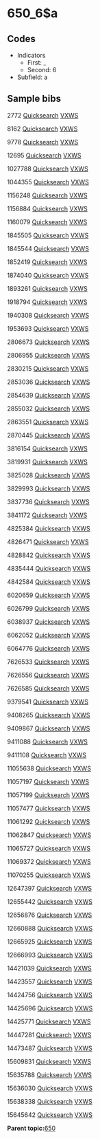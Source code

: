 # 650\_6$a

## Codes

-   Indicators
    -   First: \_
    -   Second: 6
-   Subfield: a

## Sample bibs

2772 [Quicksearch](https://search.library.yale.edu/catalog/2772) [VXWS](http://prodorbis.library.yale.edu:7014/vxws/GetHoldingsService?bibId=2772)

8162 [Quicksearch](https://search.library.yale.edu/catalog/8162) [VXWS](http://prodorbis.library.yale.edu:7014/vxws/GetHoldingsService?bibId=8162)

9778 [Quicksearch](https://search.library.yale.edu/catalog/9778) [VXWS](http://prodorbis.library.yale.edu:7014/vxws/GetHoldingsService?bibId=9778)

12695 [Quicksearch](https://search.library.yale.edu/catalog/12695) [VXWS](http://prodorbis.library.yale.edu:7014/vxws/GetHoldingsService?bibId=12695)

1027788 [Quicksearch](https://search.library.yale.edu/catalog/1027788) [VXWS](http://prodorbis.library.yale.edu:7014/vxws/GetHoldingsService?bibId=1027788)

1044355 [Quicksearch](https://search.library.yale.edu/catalog/1044355) [VXWS](http://prodorbis.library.yale.edu:7014/vxws/GetHoldingsService?bibId=1044355)

1156248 [Quicksearch](https://search.library.yale.edu/catalog/1156248) [VXWS](http://prodorbis.library.yale.edu:7014/vxws/GetHoldingsService?bibId=1156248)

1156884 [Quicksearch](https://search.library.yale.edu/catalog/1156884) [VXWS](http://prodorbis.library.yale.edu:7014/vxws/GetHoldingsService?bibId=1156884)

1160079 [Quicksearch](https://search.library.yale.edu/catalog/1160079) [VXWS](http://prodorbis.library.yale.edu:7014/vxws/GetHoldingsService?bibId=1160079)

1845505 [Quicksearch](https://search.library.yale.edu/catalog/1845505) [VXWS](http://prodorbis.library.yale.edu:7014/vxws/GetHoldingsService?bibId=1845505)

1845544 [Quicksearch](https://search.library.yale.edu/catalog/1845544) [VXWS](http://prodorbis.library.yale.edu:7014/vxws/GetHoldingsService?bibId=1845544)

1852419 [Quicksearch](https://search.library.yale.edu/catalog/1852419) [VXWS](http://prodorbis.library.yale.edu:7014/vxws/GetHoldingsService?bibId=1852419)

1874040 [Quicksearch](https://search.library.yale.edu/catalog/1874040) [VXWS](http://prodorbis.library.yale.edu:7014/vxws/GetHoldingsService?bibId=1874040)

1893261 [Quicksearch](https://search.library.yale.edu/catalog/1893261) [VXWS](http://prodorbis.library.yale.edu:7014/vxws/GetHoldingsService?bibId=1893261)

1918794 [Quicksearch](https://search.library.yale.edu/catalog/1918794) [VXWS](http://prodorbis.library.yale.edu:7014/vxws/GetHoldingsService?bibId=1918794)

1940308 [Quicksearch](https://search.library.yale.edu/catalog/1940308) [VXWS](http://prodorbis.library.yale.edu:7014/vxws/GetHoldingsService?bibId=1940308)

1953693 [Quicksearch](https://search.library.yale.edu/catalog/1953693) [VXWS](http://prodorbis.library.yale.edu:7014/vxws/GetHoldingsService?bibId=1953693)

2806673 [Quicksearch](https://search.library.yale.edu/catalog/2806673) [VXWS](http://prodorbis.library.yale.edu:7014/vxws/GetHoldingsService?bibId=2806673)

2806955 [Quicksearch](https://search.library.yale.edu/catalog/2806955) [VXWS](http://prodorbis.library.yale.edu:7014/vxws/GetHoldingsService?bibId=2806955)

2830215 [Quicksearch](https://search.library.yale.edu/catalog/2830215) [VXWS](http://prodorbis.library.yale.edu:7014/vxws/GetHoldingsService?bibId=2830215)

2853036 [Quicksearch](https://search.library.yale.edu/catalog/2853036) [VXWS](http://prodorbis.library.yale.edu:7014/vxws/GetHoldingsService?bibId=2853036)

2854639 [Quicksearch](https://search.library.yale.edu/catalog/2854639) [VXWS](http://prodorbis.library.yale.edu:7014/vxws/GetHoldingsService?bibId=2854639)

2855032 [Quicksearch](https://search.library.yale.edu/catalog/2855032) [VXWS](http://prodorbis.library.yale.edu:7014/vxws/GetHoldingsService?bibId=2855032)

2863551 [Quicksearch](https://search.library.yale.edu/catalog/2863551) [VXWS](http://prodorbis.library.yale.edu:7014/vxws/GetHoldingsService?bibId=2863551)

2870445 [Quicksearch](https://search.library.yale.edu/catalog/2870445) [VXWS](http://prodorbis.library.yale.edu:7014/vxws/GetHoldingsService?bibId=2870445)

3816154 [Quicksearch](https://search.library.yale.edu/catalog/3816154) [VXWS](http://prodorbis.library.yale.edu:7014/vxws/GetHoldingsService?bibId=3816154)

3819931 [Quicksearch](https://search.library.yale.edu/catalog/3819931) [VXWS](http://prodorbis.library.yale.edu:7014/vxws/GetHoldingsService?bibId=3819931)

3825028 [Quicksearch](https://search.library.yale.edu/catalog/3825028) [VXWS](http://prodorbis.library.yale.edu:7014/vxws/GetHoldingsService?bibId=3825028)

3829993 [Quicksearch](https://search.library.yale.edu/catalog/3829993) [VXWS](http://prodorbis.library.yale.edu:7014/vxws/GetHoldingsService?bibId=3829993)

3837736 [Quicksearch](https://search.library.yale.edu/catalog/3837736) [VXWS](http://prodorbis.library.yale.edu:7014/vxws/GetHoldingsService?bibId=3837736)

3841172 [Quicksearch](https://search.library.yale.edu/catalog/3841172) [VXWS](http://prodorbis.library.yale.edu:7014/vxws/GetHoldingsService?bibId=3841172)

4825384 [Quicksearch](https://search.library.yale.edu/catalog/4825384) [VXWS](http://prodorbis.library.yale.edu:7014/vxws/GetHoldingsService?bibId=4825384)

4826471 [Quicksearch](https://search.library.yale.edu/catalog/4826471) [VXWS](http://prodorbis.library.yale.edu:7014/vxws/GetHoldingsService?bibId=4826471)

4828842 [Quicksearch](https://search.library.yale.edu/catalog/4828842) [VXWS](http://prodorbis.library.yale.edu:7014/vxws/GetHoldingsService?bibId=4828842)

4835444 [Quicksearch](https://search.library.yale.edu/catalog/4835444) [VXWS](http://prodorbis.library.yale.edu:7014/vxws/GetHoldingsService?bibId=4835444)

4842584 [Quicksearch](https://search.library.yale.edu/catalog/4842584) [VXWS](http://prodorbis.library.yale.edu:7014/vxws/GetHoldingsService?bibId=4842584)

6020659 [Quicksearch](https://search.library.yale.edu/catalog/6020659) [VXWS](http://prodorbis.library.yale.edu:7014/vxws/GetHoldingsService?bibId=6020659)

6026799 [Quicksearch](https://search.library.yale.edu/catalog/6026799) [VXWS](http://prodorbis.library.yale.edu:7014/vxws/GetHoldingsService?bibId=6026799)

6038937 [Quicksearch](https://search.library.yale.edu/catalog/6038937) [VXWS](http://prodorbis.library.yale.edu:7014/vxws/GetHoldingsService?bibId=6038937)

6062052 [Quicksearch](https://search.library.yale.edu/catalog/6062052) [VXWS](http://prodorbis.library.yale.edu:7014/vxws/GetHoldingsService?bibId=6062052)

6064776 [Quicksearch](https://search.library.yale.edu/catalog/6064776) [VXWS](http://prodorbis.library.yale.edu:7014/vxws/GetHoldingsService?bibId=6064776)

7626533 [Quicksearch](https://search.library.yale.edu/catalog/7626533) [VXWS](http://prodorbis.library.yale.edu:7014/vxws/GetHoldingsService?bibId=7626533)

7626556 [Quicksearch](https://search.library.yale.edu/catalog/7626556) [VXWS](http://prodorbis.library.yale.edu:7014/vxws/GetHoldingsService?bibId=7626556)

7626585 [Quicksearch](https://search.library.yale.edu/catalog/7626585) [VXWS](http://prodorbis.library.yale.edu:7014/vxws/GetHoldingsService?bibId=7626585)

9379541 [Quicksearch](https://search.library.yale.edu/catalog/9379541) [VXWS](http://prodorbis.library.yale.edu:7014/vxws/GetHoldingsService?bibId=9379541)

9408265 [Quicksearch](https://search.library.yale.edu/catalog/9408265) [VXWS](http://prodorbis.library.yale.edu:7014/vxws/GetHoldingsService?bibId=9408265)

9409867 [Quicksearch](https://search.library.yale.edu/catalog/9409867) [VXWS](http://prodorbis.library.yale.edu:7014/vxws/GetHoldingsService?bibId=9409867)

9411088 [Quicksearch](https://search.library.yale.edu/catalog/9411088) [VXWS](http://prodorbis.library.yale.edu:7014/vxws/GetHoldingsService?bibId=9411088)

9411108 [Quicksearch](https://search.library.yale.edu/catalog/9411108) [VXWS](http://prodorbis.library.yale.edu:7014/vxws/GetHoldingsService?bibId=9411108)

11055638 [Quicksearch](https://search.library.yale.edu/catalog/11055638) [VXWS](http://prodorbis.library.yale.edu:7014/vxws/GetHoldingsService?bibId=11055638)

11057197 [Quicksearch](https://search.library.yale.edu/catalog/11057197) [VXWS](http://prodorbis.library.yale.edu:7014/vxws/GetHoldingsService?bibId=11057197)

11057199 [Quicksearch](https://search.library.yale.edu/catalog/11057199) [VXWS](http://prodorbis.library.yale.edu:7014/vxws/GetHoldingsService?bibId=11057199)

11057477 [Quicksearch](https://search.library.yale.edu/catalog/11057477) [VXWS](http://prodorbis.library.yale.edu:7014/vxws/GetHoldingsService?bibId=11057477)

11061292 [Quicksearch](https://search.library.yale.edu/catalog/11061292) [VXWS](http://prodorbis.library.yale.edu:7014/vxws/GetHoldingsService?bibId=11061292)

11062847 [Quicksearch](https://search.library.yale.edu/catalog/11062847) [VXWS](http://prodorbis.library.yale.edu:7014/vxws/GetHoldingsService?bibId=11062847)

11065727 [Quicksearch](https://search.library.yale.edu/catalog/11065727) [VXWS](http://prodorbis.library.yale.edu:7014/vxws/GetHoldingsService?bibId=11065727)

11069372 [Quicksearch](https://search.library.yale.edu/catalog/11069372) [VXWS](http://prodorbis.library.yale.edu:7014/vxws/GetHoldingsService?bibId=11069372)

11070255 [Quicksearch](https://search.library.yale.edu/catalog/11070255) [VXWS](http://prodorbis.library.yale.edu:7014/vxws/GetHoldingsService?bibId=11070255)

12647397 [Quicksearch](https://search.library.yale.edu/catalog/12647397) [VXWS](http://prodorbis.library.yale.edu:7014/vxws/GetHoldingsService?bibId=12647397)

12655442 [Quicksearch](https://search.library.yale.edu/catalog/12655442) [VXWS](http://prodorbis.library.yale.edu:7014/vxws/GetHoldingsService?bibId=12655442)

12656876 [Quicksearch](https://search.library.yale.edu/catalog/12656876) [VXWS](http://prodorbis.library.yale.edu:7014/vxws/GetHoldingsService?bibId=12656876)

12660888 [Quicksearch](https://search.library.yale.edu/catalog/12660888) [VXWS](http://prodorbis.library.yale.edu:7014/vxws/GetHoldingsService?bibId=12660888)

12665925 [Quicksearch](https://search.library.yale.edu/catalog/12665925) [VXWS](http://prodorbis.library.yale.edu:7014/vxws/GetHoldingsService?bibId=12665925)

12666993 [Quicksearch](https://search.library.yale.edu/catalog/12666993) [VXWS](http://prodorbis.library.yale.edu:7014/vxws/GetHoldingsService?bibId=12666993)

14421039 [Quicksearch](https://search.library.yale.edu/catalog/14421039) [VXWS](http://prodorbis.library.yale.edu:7014/vxws/GetHoldingsService?bibId=14421039)

14423557 [Quicksearch](https://search.library.yale.edu/catalog/14423557) [VXWS](http://prodorbis.library.yale.edu:7014/vxws/GetHoldingsService?bibId=14423557)

14424756 [Quicksearch](https://search.library.yale.edu/catalog/14424756) [VXWS](http://prodorbis.library.yale.edu:7014/vxws/GetHoldingsService?bibId=14424756)

14425696 [Quicksearch](https://search.library.yale.edu/catalog/14425696) [VXWS](http://prodorbis.library.yale.edu:7014/vxws/GetHoldingsService?bibId=14425696)

14425771 [Quicksearch](https://search.library.yale.edu/catalog/14425771) [VXWS](http://prodorbis.library.yale.edu:7014/vxws/GetHoldingsService?bibId=14425771)

14447281 [Quicksearch](https://search.library.yale.edu/catalog/14447281) [VXWS](http://prodorbis.library.yale.edu:7014/vxws/GetHoldingsService?bibId=14447281)

14473487 [Quicksearch](https://search.library.yale.edu/catalog/14473487) [VXWS](http://prodorbis.library.yale.edu:7014/vxws/GetHoldingsService?bibId=14473487)

15609831 [Quicksearch](https://search.library.yale.edu/catalog/15609831) [VXWS](http://prodorbis.library.yale.edu:7014/vxws/GetHoldingsService?bibId=15609831)

15635788 [Quicksearch](https://search.library.yale.edu/catalog/15635788) [VXWS](http://prodorbis.library.yale.edu:7014/vxws/GetHoldingsService?bibId=15635788)

15636030 [Quicksearch](https://search.library.yale.edu/catalog/15636030) [VXWS](http://prodorbis.library.yale.edu:7014/vxws/GetHoldingsService?bibId=15636030)

15638338 [Quicksearch](https://search.library.yale.edu/catalog/15638338) [VXWS](http://prodorbis.library.yale.edu:7014/vxws/GetHoldingsService?bibId=15638338)

15645642 [Quicksearch](https://search.library.yale.edu/catalog/15645642) [VXWS](http://prodorbis.library.yale.edu:7014/vxws/GetHoldingsService?bibId=15645642)

**Parent topic:**[650](../../tags/650/650.md)

